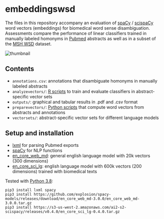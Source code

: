 
embeddingswsd
=============

The files in this repository accompany 
an evaluation of [spaCy](https://spacy.io) 
/ [scispaCy](https://allenai.github.io/scispacy) 
word vectors (embeddings) 
for biomedical word sense disambiguation. 
Assessments compare the performance of linear 
classifiers trained in manually labeled homonyms 
in [Pubmed](https://pubmed.ncbi.nlm.nih.gov/) abstracts
as well as in a subset of the [MSH WSD](https://lhncbc.nlm.nih.gov/ii/areas/WSD/collaboration.html) dataset. 

![thumbnail](https://user-images.githubusercontent.com/20538437/151448595-71390648-9f25-4ccc-835d-efa2f57dfd15.png)


## Contents
 * `annotations.csv`: annotations that disambiguate homonyms in manually labeled abstracts
 * `analyzevectors/`: [R scripts](https://www.r-project.org/) to train and evaluate classifiers in abstract-specific vector sets
 * `outputs/`: graphical and tabular results in .pdf and .csv format
 * `preparevectors/`: [Python scripts](https://www.python.org/) that compute word vectors from abstracts and annotations
 * `vectorsets/`: abstract-specific vector sets for different language models

## Setup and installation
 * [lxml](https://lxml.de/) for parsing Pubmed exports
 * [spaCy](https://spacy.io) for NLP functions
 * [en_core_web_md](https://github.com/explosion/spacy-models/releases/tag/en_core_web_md-3.0.0): general english language model with 20k vectors (300 dimensions)
 * [en_core_sci_lg](https://allenai.github.io/scispacy/): english language model with 600k vectors (200 dimensions) trained with biomedical texts

Tested with [Python 3.8](https://python.org/): 
```
pip3 install lxml spacy
pip3 install https://github.com/explosion/spacy-models/releases/download/en_core_web_md-3.0.0/en_core_web_md-3.0.0.tar.gz
pip3 install https://s3-us-west-2.amazonaws.com/ai2-s2-scispacy/releases/v0.4.0/en_core_sci_lg-0.4.0.tar.gz
```

